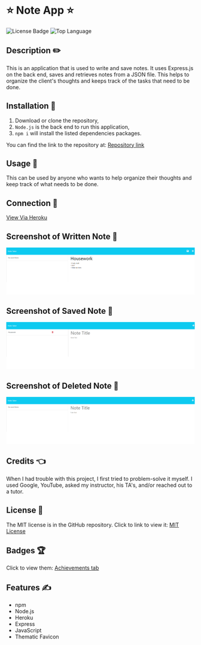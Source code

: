 # ⭐ Note App ⭐
![License Badge](https://img.shields.io/github/license/123sites/Note-App) ![Top Language](https://img.shields.io/github/languages/top/123sites/Note-App)

## Description ✏️

This is an application that is used to write and save notes.  It uses Express.js on the back end, saves and retrieves notes from a JSON file.  This helps to organize the client's thoughts and keeps track of the tasks that need to be done.

## Installation 🔑

1.  Download or clone the repository,
2.  ```Node.js``` is the back end to run this application,
3.  ```npm i``` will install the listed dependencies packages.

You can find the link to the repository at:
[Repository link](https://github.com/123sites/Note-App.git)

## Usage 🎯

This can be used by anyone who wants to help organize their thoughts and
keep track of what needs to be done.

## Connection 🎯

[View Via Heroku](https://vast-mountain-72625.herokuapp.com/notes)

## Screenshot of Written Note 🎯

![Click here to see the written note screenshot](./public/assets/images/Notes%20Written.png)

## Screenshot of Saved Note 🎯

![Click here to see the saved note screenshot](./public/assets/images/Notes%20Saved.png)

## Screenshot of Deleted Note 🎯

![Click here to see the deleted note screenshot](./public/assets/images/Notes%20Deleted.png)

## Credits 👈

When I had trouble with this project, I first tried to problem-solve it myself. I used Google, YouTube, asked my instructor, his TA's, and/or reached out to a tutor.

## License 📝

The MIT license is in the GitHub repository.  Click to link to view it:
[MIT License](https://github.com/123sites/Note-App/blob/main/LICENSE)

## Badges 🏆

Click to view them:
[Achievements tab](https://github.com/123sites?tab=achievements)

## Features ✍

- npm
- Node.js
- Heroku
- Express
- JavaScript
- Thematic Favicon
